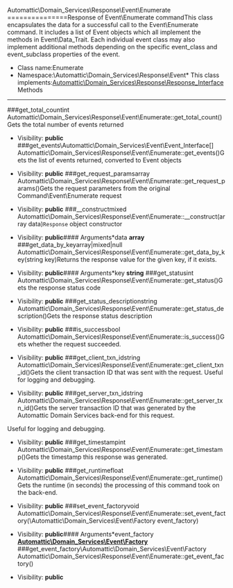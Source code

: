 Automattic\Domain_Services\Response\Event\Enumerate
===============Response of Event\Enumerate commandThis class encapsulates the data for a successful call to the Event\Enumerate command. It includes a list of Event
objects which all implement the methods in Event\Data_Trait. Each individual event class may also implement
additional methods depending on the specific event_class and event_subclass properties of the event.
* Class name:Enumerate
* Namespace:\Automattic\Domain_Services\Response\Event* This class implements:[Automattic\Domain_Services\Response\Response_Interface](Automattic-Domain_Services-Response-Response_Interface.md)Methods
-------
###get_total_countint Automattic\Domain_Services\Response\Event\Enumerate::get_total_count()Gets the total number of events returned



* Visibility: **public**
###get_events\Automattic\Domain_Services\Event\Event_Interface[] Automattic\Domain_Services\Response\Event\Enumerate::get_events()Gets the list of events returned, converted to Event objects



* Visibility: **public**
###get_request_paramsarray Automattic\Domain_Services\Response\Event\Enumerate::get_request_params()Gets the request parameters from the original Command\Event\Enumerate request



* Visibility: **public**
###__constructmixed Automattic\Domain_Services\Response\Event\Enumerate::__construct(array data)`Response` object constructor



* Visibility: **public**#### Arguments*data **array**
###get_data_by_keyarray|mixed|null Automattic\Domain_Services\Response\Event\Enumerate::get_data_by_key(string key)Returns the response value for the given key, if it exists.



* Visibility: **public**#### Arguments*key **string**
###get_statusint Automattic\Domain_Services\Response\Event\Enumerate::get_status()Gets the response status code



* Visibility: **public**
###get_status_descriptionstring Automattic\Domain_Services\Response\Event\Enumerate::get_status_description()Gets the response status description



* Visibility: **public**
###is_successbool Automattic\Domain_Services\Response\Event\Enumerate::is_success()Gets whether the request succeeded.



* Visibility: **public**
###get_client_txn_idstring Automattic\Domain_Services\Response\Event\Enumerate::get_client_txn_id()Gets the client transaction ID that was sent with the request. Useful for logging and debugging.



* Visibility: **public**
###get_server_txn_idstring Automattic\Domain_Services\Response\Event\Enumerate::get_server_txn_id()Gets the server transaction ID that was generated by the Automattic Domain Services back-end for this request.

Useful for logging and debugging.

* Visibility: **public**
###get_timestampint Automattic\Domain_Services\Response\Event\Enumerate::get_timestamp()Gets the timestamp this response was generated.



* Visibility: **public**
###get_runtimefloat Automattic\Domain_Services\Response\Event\Enumerate::get_runtime()Gets the runtime (in seconds) the processing of this command took on the back-end.



* Visibility: **public**
###set_event_factoryvoid Automattic\Domain_Services\Response\Event\Enumerate::set_event_factory(\Automattic\Domain_Services\Event\Factory event_factory)



* Visibility: **public**#### Arguments*event_factory **[Automattic\Domain_Services\Event\Factory](Automattic-Domain_Services-Event-Factory.md)**
###get_event_factory\Automattic\Domain_Services\Event\Factory Automattic\Domain_Services\Response\Event\Enumerate::get_event_factory()



* Visibility: **public**